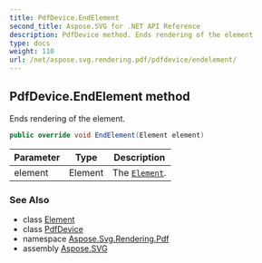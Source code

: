 ```yaml
---
title: PdfDevice.EndElement
second_title: Aspose.SVG for .NET API Reference
description: PdfDevice method. Ends rendering of the element
type: docs
weight: 110
url: /net/aspose.svg.rendering.pdf/pdfdevice/endelement/
---
```

## PdfDevice.EndElement method

Ends rendering of the element.

```csharp
public override void EndElement(Element element)
```

| Parameter | Type | Description |
| --- | --- | --- |
| element | Element | The [`Element`](../../../aspose.svg.dom/element/). |

### See Also

* class [Element](../../../aspose.svg.dom/element/)
* class [PdfDevice](../)
* namespace [Aspose.Svg.Rendering.Pdf](../../pdfdevice/)
* assembly [Aspose.SVG](../../../)
